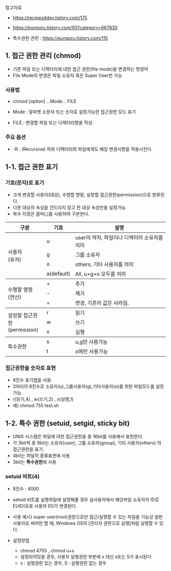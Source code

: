 참고자료 
- https://recipes4dev.tistory.com/175
- https://eunguru.tistory.com/93?category=667830

- 특수권한 관련 : https://eunguru.tistory.com/115


## 1. 접근 권한 관리 (chmod) 
- 기존 파일 또는 디렉터리에 대한 접근 권한(file mode)을 변경하는 명령어
- File Mode의 변경은 파일 소유자 혹은 Super User만 가능

### 사용법
- chmod [option] ...Mode... FILE

- Mode : 알파벳 소문자 또는 숫자로 설정가능한 접근권한 모드 표기
- FILE : 변경할 파일 또는 디렉터리명을 작성. 

### 주요 옵션
- -R : (Recursive) 하위 디렉터리와 파일에게도 해당 변경사항을 적용시킨다. 

## 1-1. 접근 권한 표기
### 기호(문자)로 표기
- 크게 변경할 사용자(대상), 수행할 명령, 설정할 접근권한(permission)으로 분류된다. 
- 다른 대상의 속성을 건드리지 않고 한 대상 속성만을 설정가능. 
- 복수 지정은 콤마(,)를 사용하여 구분한다. 


<table>
    <thead>
        <tr>
            <th>구분</th>
            <th>기호</th>
            <th>설명</th>
        </tr>
    </thead>
    <tbody>
        <tr>
            <td rowspan=4>사용자<br>(유저)</td>
            <td>u</td>
            <td>user의 약자, 파일이나 디렉터리 소유자를 의미</td>
        </tr>
        <tr>
            <td>g</td>
            <td>그룹 소유자</td>
        </tr>
        <tr>
            <td>o</td>
            <td>others, 기타 사용자를 의미</td>
        </tr>
        <tr>
            <td>a(default)</td>
            <td>All, u+g+o 모두를 의미</td>
        </tr>
    </tbody>
    <tbody>
        <tr>
            <td rowspan=3>수행할 명령<br>(연산)</td>
            <td>+</td>
            <td>추가</td>
        </tr>
        <tr>
            <td>-</td>
            <td>제거</td>
        </tr>
        <tr>
            <td>=</td>
            <td>변경, 기존의 값은 사라짐.</td>
        </tr>
    </tbody> 
    <tbody>
        <tr>
            <td rowspan=3>설정할 접근권한<br>(permission)</td>
            <td>r</td>
            <td>읽기</td>
        </tr>
        <tr>
            <td>w</td>
            <td>쓰기</td>
        </tr>
        <tr>
            <td>x</td>
            <td>실행</td>
        </tr>
    </tbody>
    <tbody>
        <tr>
            <td rowspan=2>특수권한</td>
            <td>s</td>
            <td>u,g만 사용가능</td>
        </tr>
        <tr>
            <td>t</td>
            <td>o에만 사용가능</td>
        </tr>
    </tbody>
</table>

### 접근권한을 숫자로 표현
- 8진수 표기법을 사용. 
- 3자리의 8진수로 소유자(u),그룹사용자(g),기타사용자(o)를 위한 파일모드를 설정가능. 
- r(읽기,4) , w(쓰기,2) , x(실행,1)
- 예) chmod 755 test.sh 


## 1-2. 특수 권한 (setuid, setgid, sticky bit)
- UNIX 시스템은 파일에 대한 접근권한을 총 16bit를 사용해서 표현한다. 
- 각 3bit씩 총 9bit는 소유자(user), 그룹 소유자(group), 기타 사용자(others) 의 접근권한을 표기.
- 4bit는 파일의 종류표현에 사용
- 3bit는 **특수권한**에 사용 


### setuid 비트(4)
- 8진수 : 4000
- setuid 비트를 실행파일에 설정해줄 경우 실사용자에서 해당파일 소유자의 ID로 EUID(유효 사용자 ID)가 변경된다. 

- 사용 예시) super user(root)권한으로만 접근/실행할 수 있는 파일을 기능상 일반 사용자로 써야만 할 때,
            Windows OS의 [관리자 권한으로 실행]처럼 실행할 수 있다. 
            
- 설정방법
    - chmod 4755 , chmod u+s 
    - 설정되어있을 경우, 사용자 실행권한 부분에 x 대신 s또는 S가 표시된다.
    - s : 실행권한 있는 경우, S : 실행권한 없는 경우

